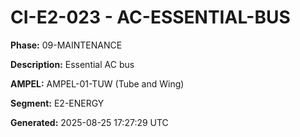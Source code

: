 # CI-E2-023 - AC-ESSENTIAL-BUS

**Phase:** 09-MAINTENANCE

**Description:** Essential AC bus

**AMPEL:** AMPEL-01-TUW (Tube and Wing)

**Segment:** E2-ENERGY

**Generated:** 2025-08-25 17:27:29 UTC
